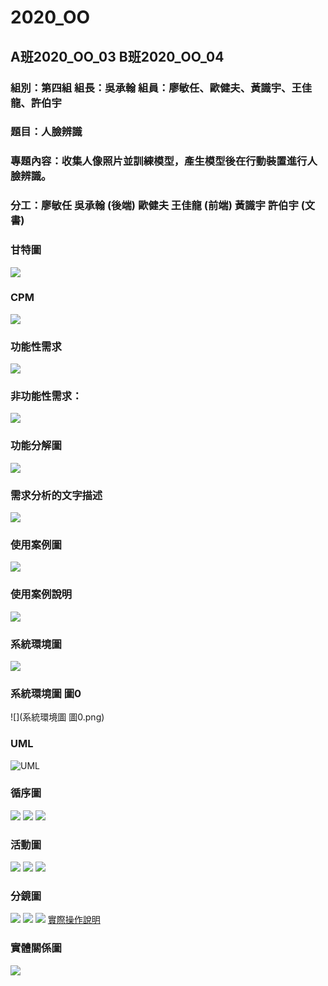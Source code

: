 # 2020_OO

## A班2020_OO_03 B班2020_OO_04

### 組別：第四組 組長：吳承翰 組員：廖敏任、歐健夫、黃識宇、王佳龍、許伯宇
### 題目：人臉辨識
### 專題內容：收集人像照片並訓練模型，產生模型後在行動裝置進行人臉辨識。
### 分工：廖敏任 吳承翰 (後端) 歐健夫 王佳龍 (前端) 黃識宇 許伯宇 (文書)
      


### 甘特圖
![](甘特圖.png)

### CPM
![](CPM.png)

### 功能性需求
![](功能性需求.png)

### 非功能性需求： 
![](非功能型需求.png)

### 功能分解圖
![](功能分解圖.png)

### 需求分析的文字描述
![](需求分析的文字描述.png)

### 使用案例圖
![](使用案例圖.png)

### 使用案例說明
![](使用案例說明.png)

### 系統環境圖
![](系統環境圖.png)

### 系統環境圖 圖0
![](系統環境圖 圖0.png)

### UML
![UML](UML.png)

### 循序圖
![](循序圖1.png)
![](循序圖2.png)
![](循序圖3.png)

### 活動圖
![](活動圖1.png)
![](活動圖2.png)
![](活動圖3.png)

### 分鏡圖
![](輸入欄位.png)
![](按鈕介紹.png)
![](hw5.png)
[實際操作說明](https://youtu.be/TQblnyCNGOA)

### 實體關係圖
![](實體關係圖.png)
